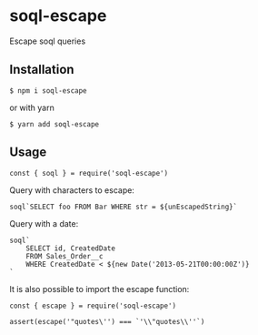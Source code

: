 # soql-escape
Escape soql queries

## Installation

    $ npm i soql-escape

or with yarn

    $ yarn add soql-escape

## Usage

`const { soql } = require('soql-escape')`


Query with characters to escape:

```
soql`SELECT foo FROM Bar WHERE str = ${unEscapedString}`
```


Query with a date:

```
soql`
    SELECT id, CreatedDate
    FROM Sales_Order__c
    WHERE CreatedDate < ${new Date('2013-05-21T00:00:00Z')}
`
```

It is also possible to import the escape function:

```
const { escape } = require('soql-escape')

assert(escape('"quotes\'') === `'\\"quotes\\''`)

```

